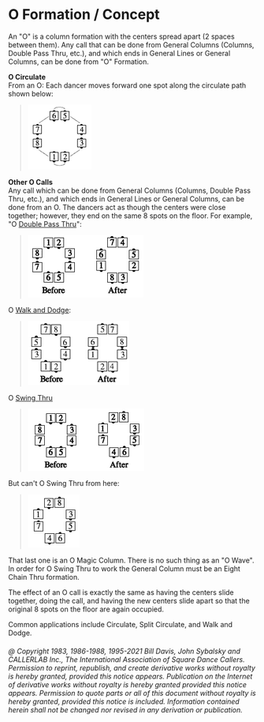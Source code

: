 
# O Formation / Concept

An "O" is a column formation with the centers spread
apart (2 spaces between them). Any call that can be done
from General Columns (Columns, Double Pass Thru,
etc.), and which ends in General Lines or General Columns,
can be done from "O" Formation.

**O Circulate**  
From an O: Each dancer moves forward one spot along the circulate path shown below:

> 
> ![alt](o_formation_1.png)
> 

**Other O Calls**  
Any call which can be done from
General Columns (Columns, Double Pass Thru, etc.), and which ends in
General Lines or General Columns, can be
done from an O. The dancers act as though the centers
were close together; however, they end on the same 8 spots
on the floor. For example, "O [Double Pass Thru](../b2/double_pass_thru.md)":

> 
> ![alt](o_formation_2.png)
> 

O [Walk and Dodge](../ms/walk_and_dodge.md):


> 
> ![alt](o_formation_3.png)
> 

O [Swing Thru](../b2/swing_thru.md)

> 
> ![alt](o_formation_4.png)
> 

But can't O Swing Thru from here:

> 
> ![alt](o_formation_5.png)
> 

That last one is an O Magic Column. There is no such
thing as an "O Wave".
In order for O Swing Thru to
work the General Column must be an Eight Chain Thru formation.

The effect of an O call is exactly the same as having the
centers slide together, doing the call, and having the new
centers slide apart so that the original 8 spots on the
floor are again occupied.

Common applications include Circulate, Split Circulate, and Walk and Dodge.

###### @ Copyright 1983, 1986-1988, 1995-2021 Bill Davis, John Sybalsky and CALLERLAB Inc., The International Association of Square Dance Callers. Permission to reprint, republish, and create derivative works without royalty is hereby granted, provided this notice appears. Publication on the Internet of derivative works without royalty is hereby granted provided this notice appears. Permission to quote parts or all of this document without royalty is hereby granted, provided this notice is included. Information contained herein shall not be changed nor revised in any derivation or publication.
